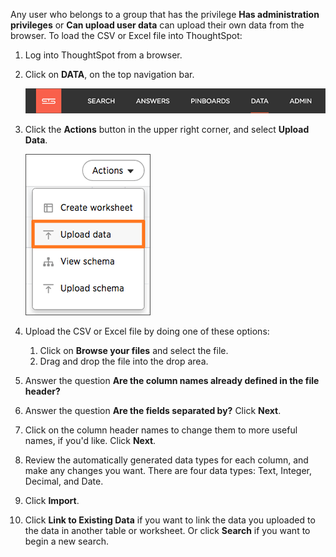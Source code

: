 Any user who belongs to a group that has the privilege **Has administration privileges** or **Can upload user data** can upload their own data from the browser. To load the CSV or Excel file into ThoughtSpot:

1. Log into ThoughtSpot from a browser.
2. Click on **DATA**, on the top navigation bar.

     ![](../../shared/conrefs/../../images/data_icon.png "Data")

3. Click the **Actions** button in the upper right corner, and select **Upload Data**.

     ![](../../images/new_imported_data.png "Upload data")

4. Upload the CSV or Excel file by doing one of these options:
    1. Click on **Browse your files** and select the file.
    2. Drag and drop the file into the drop area.
5. Answer the question **Are the column names already defined in the file header?**
6. Answer the question **Are the fields separated by?** Click **Next**.
7. Click on the column header names to change them to more useful names, if you'd like. Click **Next**.
8. Review the automatically generated data types for each column, and make any changes you want.
   There are four data types: Text, Integer, Decimal, and Date.
9. Click **Import**.
10. Click **Link to Existing Data** if you want to link the data you uploaded to the data in another table or worksheet.
    Or click **Search** if you want to begin a new search.
